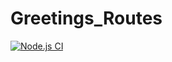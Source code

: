# Greetings_Routes
[![Node.js CI](https://github.com/1999Python/Greetings_Routes/actions/workflows/node.js.yml/badge.svg)](https://github.com/1999Python/Greetings_Routes/actions/workflows/node.js.yml)
